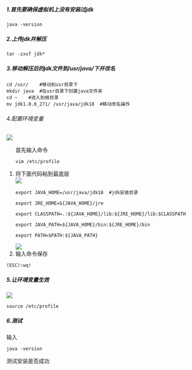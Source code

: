 ##### 1.首先要确保虚拟机上没有安装过jdk

```
java -version
```

##### 2.上传jdk并解压

```
tar -zxvf jdk*
```

##### 3.移动解压后的jdk文件到/usr/java/下并改名

```
cd /usr/	#移动到usr目录下
mkdir java	#在usr目录下创建java文件夹
cd ~	#进入到根目录
mv jdk1.8.0_271/ /usr/java/jdk18  #移动改名操作
```

###### 4.配置环境变量
<img src="https://images2017.cnblogs.com/blog/1169636/201709/1169636-20170912124501219-42493989.png">
<ol>首先输入命令
	

```
vim /etc/profile
```

<li>将下面代码粘到最底层</li>
<img src="https://images2017.cnblogs.com/blog/1169636/201709/1169636-20170912124844453-896188982.png">

```
export JAVA_HOME=/usr/java/jdk18  #jdk安装目录
 
export JRE_HOME=${JAVA_HOME}/jre
 
export CLASSPATH=.:${JAVA_HOME}/lib:${JRE_HOME}/lib:$CLASSPATH
 
export JAVA_PATH=${JAVA_HOME}/bin:${JRE_HOME}/bin
 
export PATH=$PATH:${JAVA_PATH}
```
<img src="https://images2017.cnblogs.com/blog/1169636/201709/1169636-20170912124918110-734280848.png">
<li>输入命令保存</li></ol>

```
(ESC):wq!
```

##### 5.让环境变量生效
<img src="https://images2017.cnblogs.com/blog/1169636/201709/1169636-20170912124952125-844663745.png">

```
source /etc/profile
```

##### 6.测试

输入

```
java -version
```

测试安装是否成功